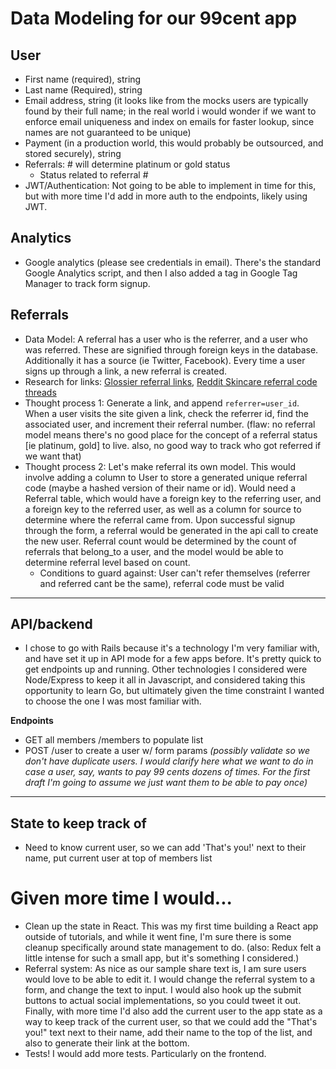 # Data Modeling for our 99cent app

## User
- First name (required), string
- Last name (Required), string
- Email address, string (it looks like from the mocks users are typically found by their full name; in the real world i would wonder if we want to enforce email uniqueness and index on emails for faster lookup, since names are not guaranteed to be unique)
- Payment (in a production world, this would probably be outsourced, and stored securely), string
- Referrals: # will determine platinum or gold status
  - Status related to referral #
- JWT/Authentication: Not going to be able to implement in time for this, but with more time I'd add in more auth to the endpoints, likely using JWT.

## Analytics
- Google analytics (please see credentials in email). There's the standard Google Analytics script, and then I also added a tag in Google Tag Manager to track form signup. 

## Referrals
- Data Model: A referral has a user who is the referrer, and a user who was referred. These are signified through foreign keys in the database. Additionally it has a source (ie Twitter, Facebook). Every time a user signs up through a link, a new referral is created.
- Research for links: [Glossier referral links](https://www.glossier.com/account/referral), [Reddit Skincare referral code threads](https://www.reddit.com/r/SkincareAddiction/search/?q=referral%20code%20thread&restrict_sr=1)
- Thought process 1: Generate a link, and append `referrer=user_id`. When a user visits the site given a link, check the referrer id, find the associated user, and increment their referral number. (flaw: no referral model means there's no good place for the concept of a referral status [ie platinum, gold] to live. also, no good way to track who got referred if we want that)
- Thought process 2: Let's make referral its own model. This would involve adding a column to User to store a generated unique referral code (maybe a hashed version of their name or id). Would need a Referral table, which would have a foreign key to the referring  user, and a foreign key to the referred user, as well as a column for source to determine where the referral came from. Upon successful signup through the form, a referral would be generated in the api call to create the new user. Referral count would be determined by the count of referrals that belong_to a user, and the model would be able to determine referral level based on count. 
  - Conditions to guard against: User can't refer themselves (referrer and referred cant be the same), referral code must be valid

------------
## API/backend
- I chose to go with Rails because it's a technology I'm very familiar with, and have set it up in API mode for a few apps before. It's pretty quick to get endpoints up and running. Other technologies I considered were Node/Express to keep it all in Javascript, and considered taking this opportunity to learn Go, but ultimately given the time constraint I wanted to choose the one I was most familiar with.

**Endpoints**
- GET all members /members to populate list
- POST /user to create a user w/ form params _(possibly validate so we don't have duplicate users. I would clarify here what we want to do in case a user, say, wants to pay 99 cents dozens of times. For the first draft I'm going to assume we just want them to be able to pay once)_

------------
## State to keep track of
- Need to know current user, so we can add 'That's you!' next to their name, put current user at top of members list

# Given more time I would...
- Clean up the state in React. This was my first time building a React app outside of tutorials, and while it went fine, I'm sure there is some cleanup specifically around state management to do.  (also: Redux felt a little intense for such a small app, but it's something I considered.)
- Referral system: As nice as our sample share text is, I am sure users would love to be able to edit it. I would change the referral system to a form, and change the text to input. I would also hook up the submit buttons to actual social implementations, so you could tweet it out. Finally, with more time I'd also add the current user to the app state as a way to keep track of the current user, so that we could add the "That's you!" text next to their name, add their name to the top of the list, and also to generate their link at the bottom.
- Tests! I would add more tests. Particularly on the frontend.

